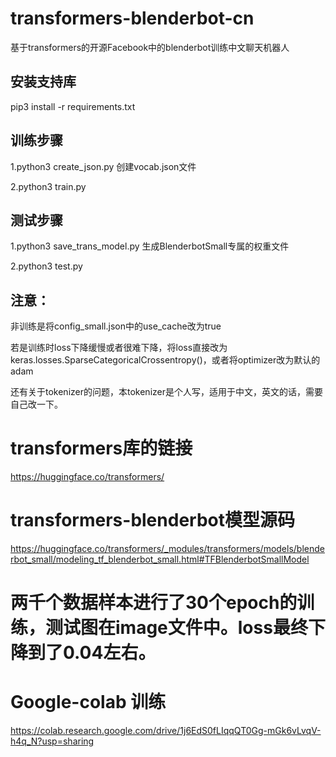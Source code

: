 # transformers-blenderbot-cn
基于transformers的开源Facebook中的blenderbot训练中文聊天机器人
## 安装支持库
pip3 install -r requirements.txt
## 训练步骤
1.python3 create_json.py 创建vocab.json文件

2.python3 train.py

## 测试步骤
1.python3 save_trans_model.py 生成BlenderbotSmall专属的权重文件

2.python3 test.py

## 注意：
非训练是将config_small.json中的use_cache改为true

若是训练时loss下降缓慢或者很难下降，将loss直接改为keras.losses.SparseCategoricalCrossentropy()，或者将optimizer改为默认的adam


还有关于tokenizer的问题，本tokenizer是个人写，适用于中文，英文的话，需要自己改一下。

# transformers库的链接

https://huggingface.co/transformers/

# transformers-blenderbot模型源码
https://huggingface.co/transformers/_modules/transformers/models/blenderbot_small/modeling_tf_blenderbot_small.html#TFBlenderbotSmallModel

# 两千个数据样本进行了30个epoch的训练，测试图在image文件中。loss最终下降到了0.04左右。


# Google-colab 训练
https://colab.research.google.com/drive/1j6EdS0fLIqqQT0Gg-mGk6vLvqV-h4q_N?usp=sharing
